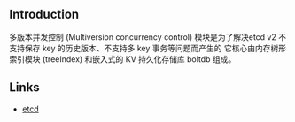 ## Introduction

多版本并发控制 (Multiversion concurrency control) 模块是为了解决etcd v2 不支持保存 key 的历史版本、不支持多 key 事务等问题而产生的
它核心由内存树形索引模块 (treeIndex) 和嵌入式的 KV 持久化存储库 boltdb 组成。



## Links

- [etcd](/docs/CS/Framework/etcd/etcd.md)
